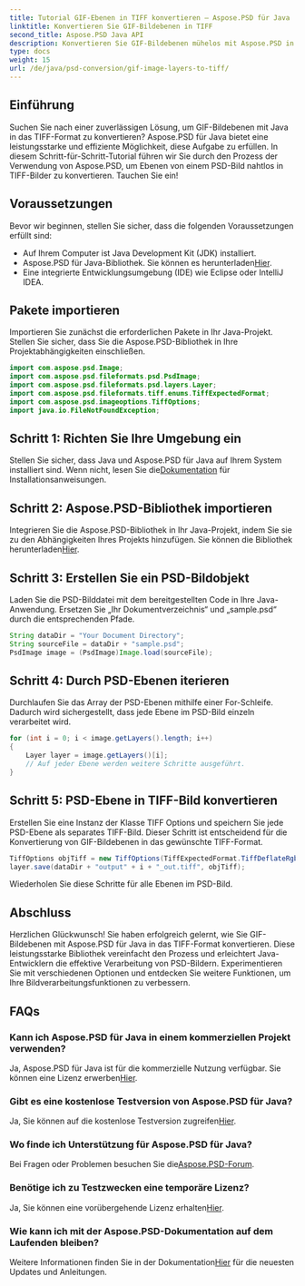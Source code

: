 ```yaml
---
title: Tutorial GIF-Ebenen in TIFF konvertieren – Aspose.PSD für Java
linktitle: Konvertieren Sie GIF-Bildebenen in TIFF
second_title: Aspose.PSD Java API
description: Konvertieren Sie GIF-Bildebenen mühelos mit Aspose.PSD in Java in das TIFF-Format. Folgen Sie unserer Schritt-für-Schritt-Anleitung für eine nahtlose Integration.
type: docs
weight: 15
url: /de/java/psd-conversion/gif-image-layers-to-tiff/
---
```

## Einführung
Suchen Sie nach einer zuverlässigen Lösung, um GIF-Bildebenen mit Java in das TIFF-Format zu konvertieren? Aspose.PSD für Java bietet eine leistungsstarke und effiziente Möglichkeit, diese Aufgabe zu erfüllen. In diesem Schritt-für-Schritt-Tutorial führen wir Sie durch den Prozess der Verwendung von Aspose.PSD, um Ebenen von einem PSD-Bild nahtlos in TIFF-Bilder zu konvertieren. Tauchen Sie ein!
## Voraussetzungen
Bevor wir beginnen, stellen Sie sicher, dass die folgenden Voraussetzungen erfüllt sind:
- Auf Ihrem Computer ist Java Development Kit (JDK) installiert.
-  Aspose.PSD für Java-Bibliothek. Sie können es herunterladen[Hier](https://releases.aspose.com/psd/java/).
- Eine integrierte Entwicklungsumgebung (IDE) wie Eclipse oder IntelliJ IDEA.
## Pakete importieren
Importieren Sie zunächst die erforderlichen Pakete in Ihr Java-Projekt. Stellen Sie sicher, dass Sie die Aspose.PSD-Bibliothek in Ihre Projektabhängigkeiten einschließen.
```java
import com.aspose.psd.Image;
import com.aspose.psd.fileformats.psd.PsdImage;
import com.aspose.psd.fileformats.psd.layers.Layer;
import com.aspose.psd.fileformats.tiff.enums.TiffExpectedFormat;
import com.aspose.psd.imageoptions.TiffOptions;
import java.io.FileNotFoundException;
```
## Schritt 1: Richten Sie Ihre Umgebung ein
Stellen Sie sicher, dass Java und Aspose.PSD für Java auf Ihrem System installiert sind. Wenn nicht, lesen Sie die[Dokumentation](https://reference.aspose.com/psd/java/) für Installationsanweisungen.
## Schritt 2: Aspose.PSD-Bibliothek importieren
 Integrieren Sie die Aspose.PSD-Bibliothek in Ihr Java-Projekt, indem Sie sie zu den Abhängigkeiten Ihres Projekts hinzufügen. Sie können die Bibliothek herunterladen[Hier](https://releases.aspose.com/psd/java/).
## Schritt 3: Erstellen Sie ein PSD-Bildobjekt
Laden Sie die PSD-Bilddatei mit dem bereitgestellten Code in Ihre Java-Anwendung. Ersetzen Sie „Ihr Dokumentverzeichnis“ und „sample.psd“ durch die entsprechenden Pfade.
```java
String dataDir = "Your Document Directory";
String sourceFile = dataDir + "sample.psd";
PsdImage image = (PsdImage)Image.load(sourceFile);
```
## Schritt 4: Durch PSD-Ebenen iterieren
Durchlaufen Sie das Array der PSD-Ebenen mithilfe einer For-Schleife. Dadurch wird sichergestellt, dass jede Ebene im PSD-Bild einzeln verarbeitet wird.
```java
for (int i = 0; i < image.getLayers().length; i++)
{
    Layer layer = image.getLayers()[i];
    // Auf jeder Ebene werden weitere Schritte ausgeführt.
}
```
## Schritt 5: PSD-Ebene in TIFF-Bild konvertieren
Erstellen Sie eine Instanz der Klasse TIFF Options und speichern Sie jede PSD-Ebene als separates TIFF-Bild. Dieser Schritt ist entscheidend für die Konvertierung von GIF-Bildebenen in das gewünschte TIFF-Format.
```java
TiffOptions objTiff = new TiffOptions(TiffExpectedFormat.TiffDeflateRgb);
layer.save(dataDir + "output" + i + "_out.tiff", objTiff);
```
Wiederholen Sie diese Schritte für alle Ebenen im PSD-Bild.
## Abschluss
Herzlichen Glückwunsch! Sie haben erfolgreich gelernt, wie Sie GIF-Bildebenen mit Aspose.PSD für Java in das TIFF-Format konvertieren. Diese leistungsstarke Bibliothek vereinfacht den Prozess und erleichtert Java-Entwicklern die effektive Verarbeitung von PSD-Bildern. Experimentieren Sie mit verschiedenen Optionen und entdecken Sie weitere Funktionen, um Ihre Bildverarbeitungsfunktionen zu verbessern.
## FAQs
### Kann ich Aspose.PSD für Java in einem kommerziellen Projekt verwenden?
 Ja, Aspose.PSD für Java ist für die kommerzielle Nutzung verfügbar. Sie können eine Lizenz erwerben[Hier](https://purchase.aspose.com/buy).
### Gibt es eine kostenlose Testversion von Aspose.PSD für Java?
 Ja, Sie können auf die kostenlose Testversion zugreifen[Hier](https://releases.aspose.com/).
### Wo finde ich Unterstützung für Aspose.PSD für Java?
 Bei Fragen oder Problemen besuchen Sie die[Aspose.PSD-Forum](https://forum.aspose.com/c/psd/34).
### Benötige ich zu Testzwecken eine temporäre Lizenz?
 Ja, Sie können eine vorübergehende Lizenz erhalten[Hier](https://purchase.aspose.com/temporary-license/).
### Wie kann ich mit der Aspose.PSD-Dokumentation auf dem Laufenden bleiben?
 Weitere Informationen finden Sie in der Dokumentation[Hier](https://reference.aspose.com/psd/java/) für die neuesten Updates und Anleitungen.